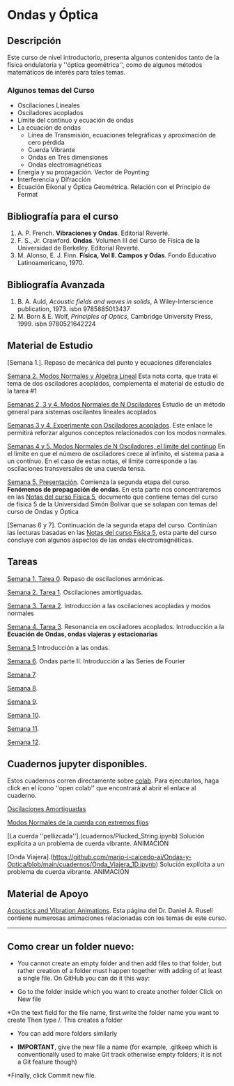 # Ondas y Óptica

## Descripción

Este curso de nivel introductorio, presenta algunos contenidos tanto de la física ondulatoria y ''óptica geométrica'', como de algunos métodos matemáticos de interés para tales temas.

### Algunos temas del Curso

* Oscilaciones Lineales
* Osciladores acoplados
 * Límite del contínuo y ecuación de ondas
* La ecuación de ondas
  * Línea de Transmisión, ecuaciones telegráficas y aproximación de cero pérdida
  * Cuerda Vibrante
  * Ondas en Tres dimensiones
   * Ondas electromagnéticas
* Energía y su propagación. Vector de Poynting
* Interferencia y Difracción
* Ecuación Eikonal y Óptica Geométrica. Relación con el Principio de Fermat    

## Bibliografía para el curso

1. A. P. French. **Vibraciones y Ondas**. Editorial Reverté. 
2. F. S., Jr. Crawford. **Ondas**. Volumen III del Curso de Física de la Universidad de Berkeley. Editorial Reverté.
3. M. Alonso, E. J. Finn. **Física, Vol II. Campos y Odas**. Fondo Educativo Latinoamericano, 1970.

## Bibliografía Avanzada

1. B. A. Auld, *Acoustic fields and waves in solids*, A Wiley-Interscience publication, 1973. isbn 9785885013437
2. M. Born & E. Wolf, *Principles of Optics*, Cambridge University Press, 1999. isbn 9780521642224


## Material de Estudio

[Semana 1.]. Repaso de mecánica del punto y ecuaciones diferenciales

[Semana 2. Modos Normales y Álgebra Lineal](notas/Modos_Normales_cambio_de_base.pdf) Esta nota corta, que trata el tema de dos osciladores acoplados,  complementa el material de estudio de la tarea #1

[Semanas 2, 3 y 4. Modos Normales de N Osciladores](notas/Modos_Normales_de_N_Osciladores.pdf) Estudio de un método general para  sistemas oscilantes lineales acoplados 

[Semanas 3 y 4. Experimente con Osciladores acoplados](https://www.compadre.org/osp/EJSS/4137/164.htm). Este enlace le permitirá reforzar algunos conceptos relacionados con los modos normales.

[Semanas 4 y 5. Modos Normales de N Osciladores, el limite del contínuo](notas/SEMANA_4_5__Modos_Normales_Paso_AL_Cont_nuo.pdf) En el límite en que el número de osciladores crece al infinito, el sistema pasa a un contínuo. En el caso de estas notas, el límite corresponde a las oscilaciones transversales de una cuerda tensa.

[Semana 5. Presentación](notas/SEMANA_5_Ondas_y_Optica_Parte_II.pdf). Comienza la segunda etapa del curso. **Fenómenos de propagación de ondas**. En esta parte nos concentraremos en las [Notas del curso Física 5](notas/fisica5book.pdf), documento que contiene 
temas del curso de física 5 de la Universidad Simón Bolívar que se solapan con temas del curso de Ondas y Óptica

[Semanas 6 y 7]. Continuación de la segunda etapa del curso. Continúan las lecturas basadas en las [Notas del curso Física 5](notas/fisica5book.pdf), esta parte del curso concluye con algunos aspectos de las ondas electromagnéticas.

## Tareas

[Semana 1. Tarea 0](tareas/Ondas_y_Optica_Tarea_0.pdf).  Repaso de oscilaciones armónicas.

[Semana 2. Tarea 1](tareas/Ondas_y_Optica_Tarea_1.pdf).  Oscilaciones amortiguadas.

[Semana 3. Tarea 2](tareas/Tarea_2_Modos_Normales.pdf). Introducción a las oscilaciones acopladas y modos normales

[Semana 4. Tarea 3](tareas/Seemana_4__Tarea_3.pdf). Resonancia en osciladores acoplados. Introducción a la **Ecuación de Ondas, ondas viajeras y estacionarias** 

[Semana 5](tareas/Seemana_5__Tarea_4.pdf) Introducción a las ondas.

[Semana 6](tareas/Semana_6__Tarea_5.pdf). Ondas parte II. Introducción a las Series de Fourier

[Semana 7]().

[Semana 8](). 

[Semana 9](). 

[Semana 10]().

[Semana 11](). 

[Semana 12](). 

## Cuadernos jupyter disponibles.

Estos cuadernos corren directamente sobre [colab](https://colab.research.google.com/notebooks/intro.ipynb?utm_source=scs-index#recent=true). Para ejecutarlos, haga click en el ícono ''open colab'' que encontrará al abrir el enlace al cuaderno.

[Oscilaciones Amortiguadas]()

[Modos Normales de la cuerda con extremos fijos]()

[La cuerda ''pellizcada''].(cuadernos/Plucked_String.ipynb) Solución explícita a un problema de cuerda vibrante. ANIMACIÓN 

[Onda Viajera].(https://github.com/mario-i-caicedo-ai/Ondas-y-Optica/blob/main/cuadernos/Onda_Viajera_1D.ipynb) Solución explícita a un problema de cuerda vibrante. ANIMACIÓN 

## Material de Apoyo


[Acoustics and Vibration Animations](https://www.acs.psu.edu/drussell/demos.html). Esta página del Dr. Daniel A. Rusell contiene numerosas animaciones relacionadas con los temas de este curso.

---------------------------------------------------------------

## Como crear un folder nuevo:

* You cannot create an empty folder and then add files to that folder, but rather creation of a folder must happen together with adding of at least a single file. On GitHub you can do it this way:

* Go to the folder inside which you want to create another folder
Click on New file

*On the text field for the file name, first write the folder name you want to create
Then type /. This creates a folder

* You can add more folders similarly

* **IMPORTANT**, give the new file a name (for example, .gitkeep which is conventionally used to make Git track otherwise empty folders; it is not a Git feature though)

*Finally, click Commit new file.






